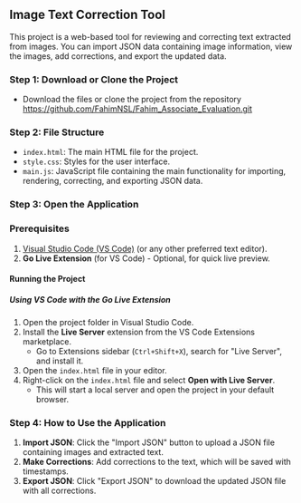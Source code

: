 ## Image Text Correction Tool

This project is a web-based tool for reviewing and correcting text extracted from images. You can import JSON data containing image information, view the images, add corrections, and export the updated data.


### Step 1: Download or Clone the Project

- Download the files or clone the project from the repository 
    https://github.com/FahimNSL/Fahim_Associate_Evaluation.git


### Step 2: File Structure

- `index.html`: The main HTML file for the project.
- `style.css`: Styles for the user interface.
- `main.js`: JavaScript file containing the main functionality for importing, rendering, correcting, and exporting JSON data.



    
### Step 3: Open the Application

### Prerequisites
1. [Visual Studio Code (VS Code)](https://code.visualstudio.com/) (or any other preferred text editor).
2. **Go Live Extension** (for VS Code) - Optional, for quick live preview.

#### Running the Project

##### Using VS Code with the Go Live Extension

1. Open the project folder in Visual Studio Code.
2. Install the **Live Server** extension from the VS Code Extensions marketplace.
   - Go to Extensions sidebar (`Ctrl+Shift+X`), search for "Live Server", and install it.
3. Open the `index.html` file in your editor.
4. Right-click on the `index.html` file and select **Open with Live Server**.
   - This will start a local server and open the project in your default browser.



### Step 4: How to Use the Application

1. **Import JSON**: Click the "Import JSON" button to upload a JSON file containing images and extracted text.
2. **Make Corrections**: Add corrections to the text, which will be saved with timestamps.
3. **Export JSON**: Click "Export JSON" to download the updated JSON file with all corrections.






